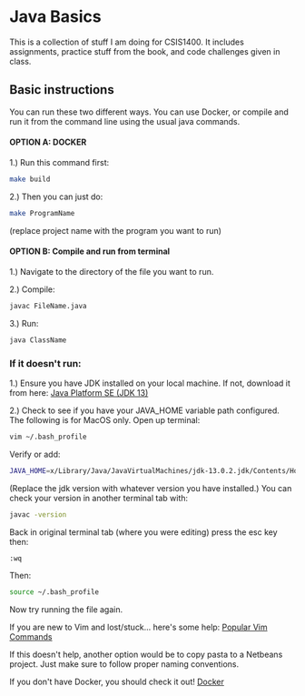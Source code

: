 # Java Basics 

This is a collection of stuff I am doing for CSIS1400. It includes assignments, practice stuff from the book, and code challenges given in class.

## Basic instructions
You can run these two different ways. You can use Docker, or compile and run it from the command line using the usual java commands. 

#### OPTION A: DOCKER
1.) Run this command first:
```bash
make build
```
2.) Then you can just do: 
```bash
make ProgramName
```
(replace project name with the program you want to run)

#### OPTION B: Compile and run from terminal

1.) Navigate to the directory of the file you want to run.

2.) Compile:
```bash
javac FileName.java
```

3.) Run:
```bash
java ClassName
```

### If it doesn't run:

1.) Ensure you have JDK installed on your local machine. If not, download it from here: 
<a href="https://www.oracle.com/technetwork/java/javase/downloads/index.html">Java Platform SE (JDK 13)</a>

2.) Check to see if you have your JAVA_HOME variable path configured.
 The following is for MacOS only.
 Open up terminal:
```bash
vim ~/.bash_profile
```
Verify or add: 
```bash
JAVA_HOME=x/Library/Java/JavaVirtualMachines/jdk-13.0.2.jdk/Contents/Home/bin/java
``` 
(Replace the jdk version with whatever version you have installed.) 
You can check your version in another terminal tab with:
```bash
javac -version
```
Back in original terminal tab (where you were editing) press the esc key then:
```bash
:wq
``` 

Then:

```bash
source ~/.bash_profile
```
Now try running the file again.

If you are new to Vim and lost/stuck... here's some help:
[Popular Vim Commands](https://www.keycdn.com/blog/vim-commands)

If this doesn't help, another option would be to copy pasta to a Netbeans project. Just make sure to follow proper naming conventions.

If you don't have Docker, you should check it out! 
[Docker](https://www.docker.com/)